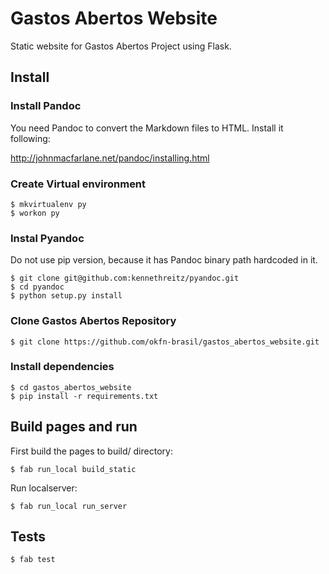 # Gastos Abertos Website
Static website for Gastos Abertos Project using Flask.

## Install

### Install Pandoc

You need Pandoc to convert the Markdown files to HTML. Install it following:

http://johnmacfarlane.net/pandoc/installing.html

### Create Virtual environment

    $ mkvirtualenv py
    $ workon py

### Instal Pyandoc

Do not use pip version, because it has Pandoc binary path hardcoded in it.

    $ git clone git@github.com:kennethreitz/pyandoc.git
    $ cd pyandoc
    $ python setup.py install

### Clone Gastos Abertos Repository

    $ git clone https://github.com/okfn-brasil/gastos_abertos_website.git

### Install dependencies

    $ cd gastos_abertos_website
    $ pip install -r requirements.txt

## Build pages and run

First build the pages to build/ directory:

    $ fab run_local build_static

Run localserver:

    $ fab run_local run_server

## Tests

    $ fab test